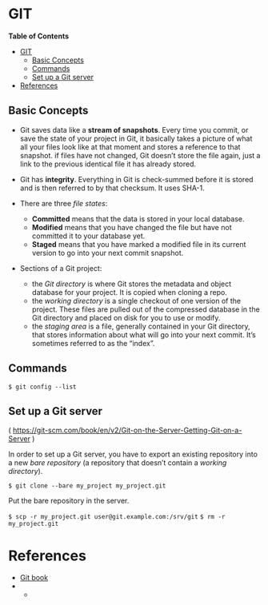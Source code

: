 GIT
===

<!-- markdown-toc start - Don't edit this section. Run M-x markdown-toc-generate-toc again -->
**Table of Contents**

- [GIT](#git)
    - [Basic Concepts](#basic-concepts)
    - [Commands](#commands)
    - [Set up a Git server](#set-up-a-git-server)
- [References](#references)

<!-- markdown-toc end -->

## Basic Concepts ##

+ Git saves data like a __stream of snapshots__. Every time you commit, or save the state of your project in Git, it basically takes a picture of what all your files look like at that moment and stores a reference to that snapshot. if files have not changed, Git doesn’t store the file again, just a link to the previous identical file it has already stored.

+ Git has __integrity__. Everything in Git is check-summed before it is stored and is then referred to by that checksum. It uses SHA-1.

+ There are three _file states_:
  + __Committed__ means that the data is stored in your local database. 
  + __Modified__ means that you have changed the file but have not committed it to your database yet. 
  + __Staged__ means that you have marked a modified file in its current version to go into your next commit snapshot.

+ Sections of a Git project:
  + the _Git directory_ is where Git stores the metadata and object database for your project. It is copied when cloning a repo.
  + the _working directory_ is a single checkout of one version of the project. These files are pulled out of the compressed database in the Git directory and placed on disk for you to use or modify.
  + the _staging area_ is a file, generally contained in your Git directory, that stores information about what will go into your next commit. It’s sometimes referred to as the “index”.

## Commands ##

    $ git config --list
	
## Set up a Git server ##

( https://git-scm.com/book/en/v2/Git-on-the-Server-Getting-Git-on-a-Server )

In order to set up a Git server, you have to export an existing repository into a new _bare repository_ (a repository that doesn’t contain a _working directory_).

`$ git clone --bare my_project my_project.git` 

Put the bare repository in the server.

`$ scp -r my_project.git user@git.example.com:/srv/git` 
`$ rm -r my_project.git`

References
==========

+ [Git book](https://git-scm.com/book/en/v2) 
+ -







